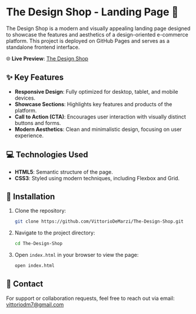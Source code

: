 # The Design Shop - Landing Page 🌟

The Design Shop is a modern and visually appealing landing page designed to showcase the features and aesthetics of a design-oriented e-commerce platform. This project is deployed on GitHub Pages and serves as a standalone frontend interface.

🌐 **Live Preview**: [The Design Shop](https://vittoriodemarzi.github.io/The-Design-Shop/)

## ✨ Key Features

- **Responsive Design**: Fully optimized for desktop, tablet, and mobile devices.
- **Showcase Sections**: Highlights key features and products of the platform.
- **Call to Action (CTA)**: Encourages user interaction with visually distinct buttons and forms.
- **Modern Aesthetics**: Clean and minimalistic design, focusing on user experience.

## 💻 Technologies Used

- **HTML5**: Semantic structure of the page.
- **CSS3**: Styled using modern techniques, including Flexbox and Grid.

## 🚀 Installation

1. Clone the repository:
   ```bash
   git clone https://github.com/VittorioDeMarzi/The-Design-Shop.git
   ```
2. Navigate to the project directory:
   ```bash
   cd The-Design-Shop
   ```
3. Open `index.html` in your browser to view the page:
   ```bash
   open index.html
   ```

## 📩 Contact

For support or collaboration requests, feel free to reach out via email: vittoriodm7@gmail.com

